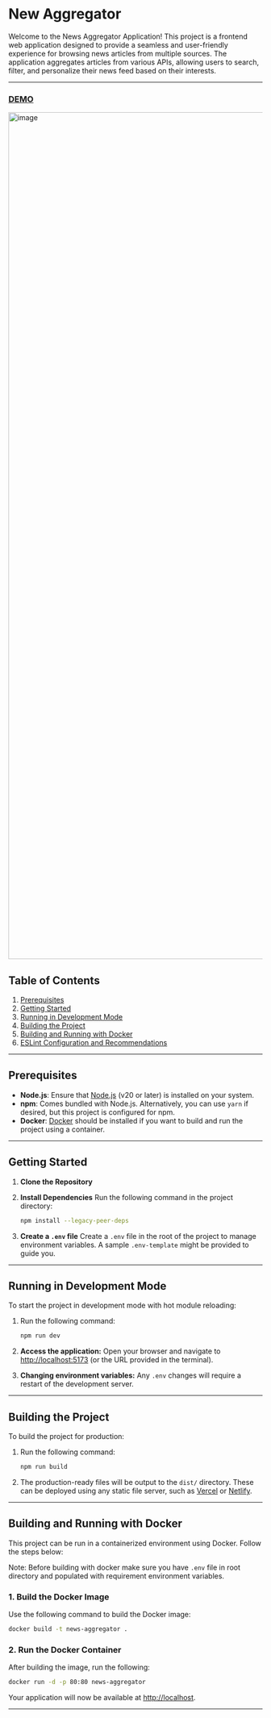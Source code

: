 # New Aggregator

Welcome to the News Aggregator Application! This project is a frontend web application designed to provide a seamless and user-friendly experience for browsing news articles from multiple sources. The application aggregates articles from various APIs, allowing users to search, filter, and personalize their news feed based on their interests.

---

### [DEMO](https://drive.google.com/drive/folders/1dLniOeW_fIaq6gYE5E4i1rO1X0YU8OZO?usp=sharing)

<img width="1680" alt="image" src="https://github.com/user-attachments/assets/343abd9a-1eb1-4017-a77a-83c5081cfc10" />


## Table of Contents
1. [Prerequisites](#prerequisites)
2. [Getting Started](#getting-started)
3. [Running in Development Mode](#running-in-development-mode)
4. [Building the Project](#building-the-project)
5. [Building and Running with Docker](#building-and-running-with-docker)
6. [ESLint Configuration and Recommendations](#eslint-configuration-and-recommendations)

---

## Prerequisites

- **Node.js**: Ensure that [Node.js](https://nodejs.org/) (v20 or later) is installed on your system.
- **npm**: Comes bundled with Node.js. Alternatively, you can use `yarn` if desired, but this project is configured for npm.
- **Docker**: [Docker](https://www.docker.com/) should be installed if you want to build and run the project using a container.

---

## Getting Started

1. **Clone the Repository**

2. **Install Dependencies**
   Run the following command in the project directory:
   ```bash
   npm install --legacy-peer-deps
   ```

3. **Create a `.env` file**
   Create a `.env` file in the root of the project to manage environment variables. A sample `.env-template` might be provided to guide you.

---

## Running in Development Mode

To start the project in development mode with hot module reloading:

1. Run the following command:
   ```bash
   npm run dev
   ```

2. **Access the application:**
   Open your browser and navigate to [http://localhost:5173](http://localhost:5173) (or the URL provided in the terminal).

3. **Changing environment variables:**
   Any `.env` changes will require a restart of the development server.

---

## Building the Project

To build the project for production:

1. Run the following command:
   ```bash
   npm run build
   ```

2. The production-ready files will be output to the `dist/` directory. These can be deployed using any static file server, such as [Vercel](https://vercel.com/) or [Netlify](https://www.netlify.com/).

---

## Building and Running with Docker

This project can be run in a containerized environment using Docker. Follow the steps below:

Note: Before building with docker make sure you have ``.env`` file in root directory and populated with requirement environment variables.
### 1. **Build the Docker Image**
Use the following command to build the Docker image:
   ```bash
   docker build -t news-aggregator .
   ```

### 2. **Run the Docker Container**
After building the image, run the following:
   ```bash
   docker run -d -p 80:80 news-aggregator
   ```

Your application will now be available at [http://localhost](http://localhost).

---
